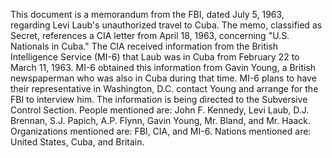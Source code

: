 This document is a memorandum from the FBI, dated July 5, 1963, regarding Levi Laub's unauthorized travel to Cuba. The memo, classified as Secret, references a CIA letter from April 18, 1963, concerning "U.S. Nationals in Cuba." The CIA received information from the British Intelligence Service (MI-6) that Laub was in Cuba from February 22 to March 11, 1963. MI-6 obtained this information from Gavin Young, a British newspaperman who was also in Cuba during that time. MI-6 plans to have their representative in Washington, D.C. contact Young and arrange for the FBI to interview him. The information is being directed to the Subversive Control Section. People mentioned are: John F. Kennedy, Levi Laub, D.J. Brennan, S.J. Papich, A.P. Flynn, Gavin Young, Mr. Bland, and Mr. Haack. Organizations mentioned are: FBI, CIA, and MI-6. Nations mentioned are: United States, Cuba, and Britain.
